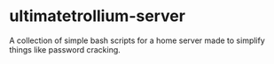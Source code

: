 # ultimatetrollium-server
A collection of simple bash scripts for a home server made to simplify things like password cracking.
